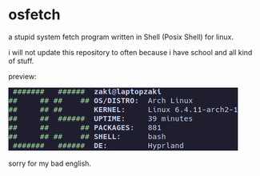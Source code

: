 # osfetch

a stupid system fetch program written in Shell (Posix Shell) for linux.

i will not update this repository to often because i have school and all kind of stuff.

preview:

![osfetch](./assets/preview.jpg)

sorry for my bad english.
